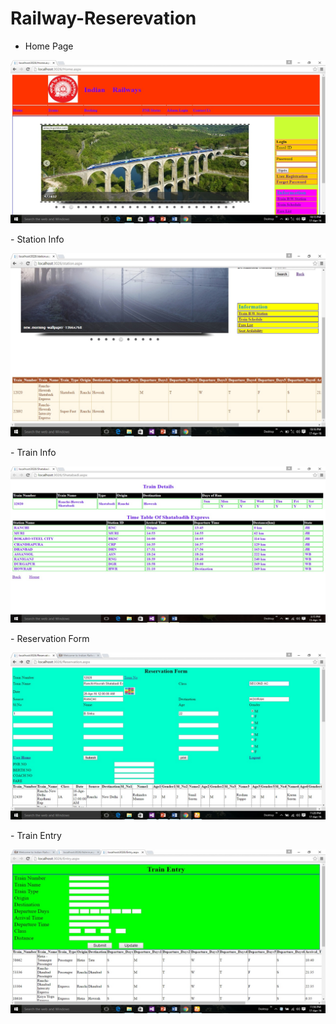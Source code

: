 # Railway-Reserevation
- Home Page
<p align="center"><img src="screenshots/1.jpg"></p>
- Station Info
<p align="center"><img src="screenshots/3.jpg"></p>
- Train Info
<p align="center"><img src="screenshots/4.jpg"></p>
- Reservation Form
<p align="center"><img src="screenshots/5.jpg"></p>
- Train Entry
<p align="center"><img src="screenshots/6.jpg"></p>